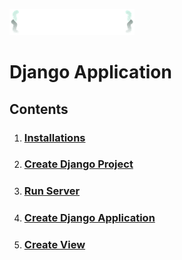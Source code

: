 ![Trinity Terry Logo](images/logo.png)

# Django Application

## Contents

1. ### [Installations](https://github.com/TrinityTerry/django-directions/blob/master/installations.md)
1. ### [Create Django Project](https://github.com/TrinityTerry/django-directions/blob/master/create_proj.md)
1. ### [Run Server](https://github.com/TrinityTerry/django-directions/blob/master/run_server.md)
1. ### [Create Django Application](https://github.com/TrinityTerry/django-directions/blob/master/create_app.md)
1. ### [Create View](https://github.com/TrinityTerry/django-directions/blob/master/create_view.md)

